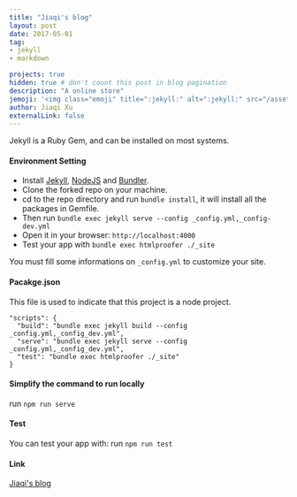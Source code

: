 ```yaml
---
title: "Jiaqi's blog"
layout: post
date: 2017-05-01
tag:
- jekyll
- markdown

projects: true
hidden: true # don't count this post in blog pagination
description: "A online store"
jemoji: '<img class="emoji" title=":jekyll:" alt=":jekyll:" src="/assets/images/language_icon/jekyll.png" height="20" width="20" align="absmiddle">'
author: Jiaqi Xu
externalLink: false
---
```


Jekyll is a Ruby Gem, and can be installed on most systems.

#### Environment Setting
* Install [Jekyll](http://jekyllrb.com), [NodeJS](https://nodejs.org/) and [Bundler](http://bundler.io/).
* Clone the forked repo on your machine.
* cd to the repo directory and run  `bundle install`, it will install all the packages in Gemfile.
* Then run `bundle exec jekyll serve --config _config.yml,_config-dev.yml`
* Open it in your browser: `http://localhost:4000`
* Test your app with `bundle exec htmlproofer ./_site`

You must fill some informations on `_config.yml` to customize your site.

#### Pacakge.json
This file is used to indicate that this project is a node project.

```text
"scripts": {
  "build": "bundle exec jekyll build --config _config.yml,_config_dev.yml",
  "serve": "bundle exec jekyll serve --config _config.yml,_config_dev.yml",
  "test": "bundle exec htmlproofer ./_site"
}
```

#### Simplify the command to run locally
run  `npm run serve`

#### Test
You can test your app with: run `npm run test`

#### Link
[Jiaqi's blog](http://jqx.world/)
